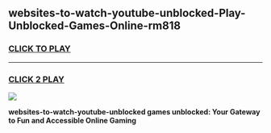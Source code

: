 
## websites-to-watch-youtube-unblocked-Play-Unblocked-Games-Online-rm818
<h3>
<a href="https://premium76.site?title=websites-to-watch-youtube-unblocked&ref=25A">CLICK TO PLAY</a></h3>
<hr>

<h3>
<a href="https://premium76.site?title=websites-to-watch-youtube-unblocked&ref=25A">CLICK 2 PLAY</a>
  
</h3>

<a href="https://premium76.site?title=websites-to-watch-youtube-unblocked&ref=25A"><img src="https://clearcache.store/games.png"></a>


**websites-to-watch-youtube-unblocked games unblocked: Your Gateway to Fun and Accessible Online Gaming**
